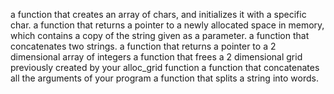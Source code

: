  a function that creates an array of chars, and initializes it with a specific char.
a function that returns a pointer to a newly allocated space in memory, which contains a copy of the string given as a parameter.
 a function that concatenates two strings.
  a function that returns a pointer to a 2 dimensional array of integers
  a function that frees a 2 dimensional grid previously created by your alloc_grid function
  a function that concatenates all the arguments of your program
  a function that splits a string into words.
